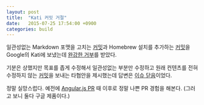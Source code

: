```yaml
---
layout: post
title:  "Kati 커밋 거절"
date:   2015-07-25 17:54:00 +0900
categories: build
---
```


일관성없는 Markdown 포맷을 고치는 [커밋](https://github.com/dalinaum/kati/commit/82a3e803fc35a1bf8936b612b77afac900e7e7fd)과 Homebrew 설치를 추가하는 [커밋](https://github.com/dalinaum/kati/commit/307d3edd80d391797a0673aaecf4d4405647b37c)을 Google의 Kati에 보냈는데 [완강한 거부](https://github.com/google/kati/pull/12#issuecomment-124793479)를 받았다.

기분은 상했지만 목표를 좁게 수정해서 일관성없는 부분만 수정하고 원래 컨텐츠를 전혀 수정하지 않는 [커밋](https://github.com/dalinaum/kati/commit/7c80f7a1111336e0d2cb2ad5ef3907003b2af502)을 보내는 타협안을 제시했는데 답변은 [이슈 닫음](https://github.com/google/kati/pull/12#issuecomment-124817492)이었다.

정말 실망스럽다. 예전에 [Angular.js PR](https://github.com/angular/angular.js/pull/7589) 때 이후로 정말 나쁜 PR 경험을 해본다. (그러고 보니 둘다 구글 제품이다.)
